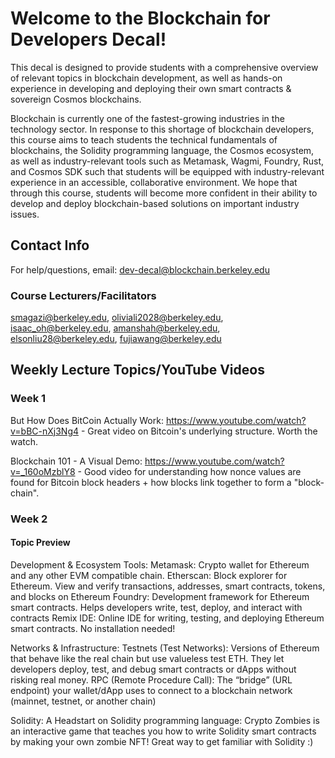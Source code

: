 # Welcome to the Blockchain for Developers Decal!

This decal is designed to provide students with a comprehensive overview of relevant topics in blockchain development, as well as hands-on experience in developing and deploying their own smart contracts & sovereign Cosmos blockchains.

Blockchain is currently one of the fastest-growing industries in the technology sector. In response to this shortage of blockchain developers, this course aims to teach students the technical fundamentals of blockchains, the Solidity programming language, the Cosmos ecosystem, as well as industry-relevant tools such as Metamask, Wagmi, Foundry, Rust, and Cosmos SDK such that students will be equipped with industry-relevant experience in an accessible, collaborative environment. We hope that through this course, students will become more confident in their ability to develop and deploy blockchain-based solutions on important industry issues.


## Contact Info

For help/questions, email: dev-decal@blockchain.berkeley.edu

### Course Lecturers/Facilitators
smagazi@berkeley.edu,
oliviali2028@berkeley.edu,
isaac_oh@berkeley.edu,
amanshah@berkeley.edu,
elsonliu28@berkeley.edu,
fujiawang@berkeley.edu

## Weekly Lecture Topics/YouTube Videos
### Week 1
But How Does BitCoin Actually Work: https://www.youtube.com/watch?v=bBC-nXj3Ng4 - Great video on Bitcoin's underlying structure. Worth the watch.

Blockchain 101 - A Visual Demo: https://www.youtube.com/watch?v=_160oMzblY8 - Good video for understanding how nonce values are found for Bitcoin block headers + how blocks link together to form a "block-chain".

### Week 2
#### Topic Preview
Development & Ecosystem Tools:
Metamask: Crypto wallet for Ethereum and any other EVM compatible chain.
Etherscan: Block explorer for Ethereum. View and verify transactions, addresses, smart contracts, tokens, and blocks on Ethereum
Foundry: Development framework for Ethereum smart contracts. Helps developers write, test, deploy, and interact with contracts
Remix IDE: Online IDE for writing, testing, and deploying Ethereum smart contracts. No installation needed!

Networks & Infrastructure:
Testnets (Test Networks): Versions of Ethereum that behave like the real chain but use valueless test ETH. They let developers deploy, test, and debug smart contracts or dApps without risking real money.
RPC (Remote Procedure Call): The “bridge” (URL endpoint) your wallet/dApp uses to connect to a blockchain network (mainnet, testnet, or another chain)

Solidity:
A Headstart on Solidity programming language: Crypto Zombies is an interactive game that teaches you how to write Solidity smart contracts by making your own zombie NFT! Great way to get familiar with Solidity :)

